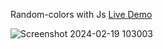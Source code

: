  Random-colors with Js [Live Demo](https://davit2605.github.io/Random-colors/)

 ![Screenshot 2024-02-19 103003](https://github.com/Davit2605/Random-colors/assets/125227660/0f3d7d71-4dac-4bcc-925b-a9aada2c5469)
